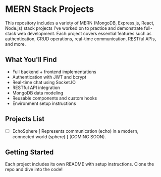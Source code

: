 # MERN Stack Projects

This repository includes a variety of MERN (MongoDB, Express.js, React, Node.js) stack projects I've worked on to practice and demonstrate full-stack web development. Each project covers essential features such as authentication, CRUD operations, real-time communication, RESTful APIs, and more.

## What You'll Find

- Full backend + frontend implementations
- Authentication with JWT and bcrypt
- Real-time chat using Socket.IO
- RESTful API integration
- MongoDB data modeling
- Reusable components and custom hooks
- Environment setup instructions

## Projects List
- [ ] EchoSphere [ Represents communication (echo) in a modern, connected world (sphere) ] (COMING SOON).

## Getting Started
Each project includes its own README with setup instructions. Clone the repo and dive into the code!

